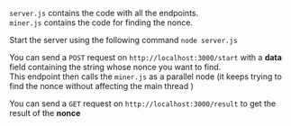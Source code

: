 ```server.js``` contains the code with all the endpoints.   
```miner.js``` contains the code for finding the nonce.   

Start the server using the following command ```node server.js```  

You can send a ```POST``` request on ```http://localhost:3000/start``` with a **data** field containing the string whose nonce you want to find.   
This endpoint then calls the ```miner.js``` as a parallel node (it keeps trying to find the nonce without affecting the main thread )   

You can send a ```GET``` request on ```http://localhost:3000/result``` to get the result of the **nonce**
